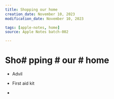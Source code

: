 ```yaml
---
title: Shopping our home
creation_date: November 10, 2023
modification_date: November 10, 2023

tags: [apple-notes, home]
source: Apple Notes batch-002

---
```



# Sho# pping # our # home

- Advil

- First aid kit 

- 

